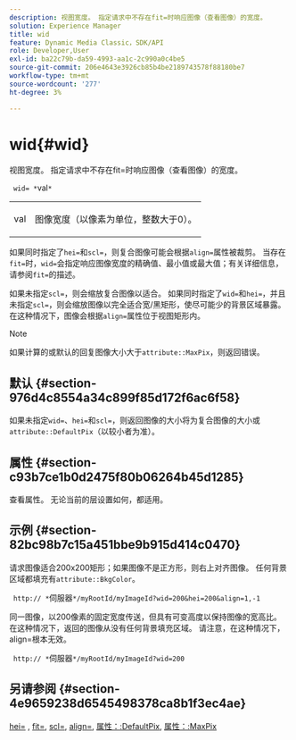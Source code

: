 ```yaml
---
description: 视图宽度。 指定请求中不存在fit=时响应图像（查看图像）的宽度。
solution: Experience Manager
title: wid
feature: Dynamic Media Classic，SDK/API
role: Developer,User
exl-id: ba22c79b-da59-4993-aa1c-2c990a0c4be5
source-git-commit: 206e4643e3926cb85b4be2189743578f88180be7
workflow-type: tm+mt
source-wordcount: '277'
ht-degree: 3%

---
```


# wid{#wid}

视图宽度。 指定请求中不存在fit=时响应图像（查看图像）的宽度。

` wid= *`val`*`

<table id="simpletable_E217453246F5441C896C1F69EA4D4218"> 
 <tr class="strow"> 
  <td class="stentry"> <p> <span class="varname"> val  </span> </p> </td> 
  <td class="stentry"> <p>图像宽度（以像素为单位，整数大于0）。 </p> </td> 
 </tr> 
</table>

如果同时指定了`hei=`和`scl=`，则复合图像可能会根据`align=`属性被裁剪。 当存在`fit=`时，`wid=`会指定响应图像宽度的精确值、最小值或最大值；有关详细信息，请参阅`fit=`的描述。

如果未指定`scl=`，则会缩放复合图像以适合。 如果同时指定了`wid=`和`hei=`，并且未指定`scl=`，则会缩放图像以完全适合宽/黑矩形，使尽可能少的背景区域暴露。 在这种情况下，图像会根据`align=`属性位于视图矩形内。

>[!NOTE]
>
>如果计算的或默认的回复图像大小大于`attribute::MaxPix`，则返回错误。

## 默认 {#section-976d4c8554a34c899f85d172f6ac6f58}

如果未指定`wid=`、`hei=`和`scl=`，则返回图像的大小将为复合图像的大小或`attribute::DefaultPix`（以较小者为准）。

## 属性 {#section-c93b7ce1b0d2475f80b06264b45d1285}

查看属性。 无论当前的层设置如何，都适用。

## 示例 {#section-82bc98b7c15a451bbe9b915d414c0470}

请求图像适合200x200矩形；如果图像不是正方形，则右上对齐图像。 任何背景区域都填充有`attribute::BkgColor`。

` http:// *`伺服器`*/myRootId/myImageId?wid=200&hei=200&align=1,-1`

同一图像，以200像素的固定宽度传送，但具有可变高度以保持图像的宽高比。 在这种情况下，返回的图像从没有任何背景填充区域。 请注意，在这种情况下， align=根本无效。

` http:// *`伺服器`*/myRootId/myImageId?wid=200`

## 另请参阅 {#section-4e9659238d6545498378ca8b1f3ec4ae}

[hei=](../../../../../is-api/http-ref/image-serving-api-ref/c-http-protocol-reference/c-command-reference/r-is-http-hei.md#reference-6d6f556ccc0e4b98a815e8a5c1944a96) , [fit=](../../../../../is-api/http-ref/image-serving-api-ref/c-http-protocol-reference/c-command-reference/r-fit.md#reference-f11bff6d93d143d6b135de3a923bc989),  [scl=](../../../../../is-api/http-ref/image-serving-api-ref/c-http-protocol-reference/c-command-reference/r-scl.md#reference-b2a74e493d0d407e98fe350551ba3fcc),  [align=](../../../../../is-api/http-ref/image-serving-api-ref/c-http-protocol-reference/c-command-reference/r-align.md#reference-b7d6b87c75124d78884f916dd6544bc7),  [属性：:DefaultPix](../../../../../is-api/image-catalog/image-serving-api-ref/c-image-catalog-reference/c-attributes-reference/r-defaultpix.md#reference-996b2c22b30f4fd9b970c84063306df1),  [属性：:MaxPix](../../../../../is-api/image-catalog/image-serving-api-ref/c-image-catalog-reference/c-attributes-reference/r-maxpix.md#reference-e167d396ac794079ba8b5e6eb16eeda5)
